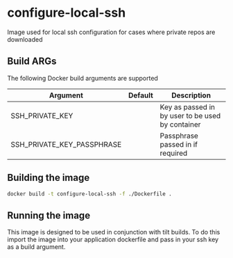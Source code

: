 # configure-local-ssh
Image used for local ssh configuration for cases where private repos are downloaded

## Build ARGs

The following Docker build arguments are supported

| Argument        | Default                                                                   | Description                                          |
| --------------- | ------------------------------------------------------------------------- | ---------------------------------------------------- |
| SSH_PRIVATE_KEY |                                                                           | Key as passed in by user to be used by container |
| SSH_PRIVATE_KEY_PASSPHRASE |                                                                | Passphrase passed in if required |

## Building the image

```sh
docker build -t configure-local-ssh -f ./Dockerfile .
```

## Running the image

This image is designed to be used in conjunction with tilt builds.
To do this import the image into your application dockerfile and pass in your ssh key as a build argument.
